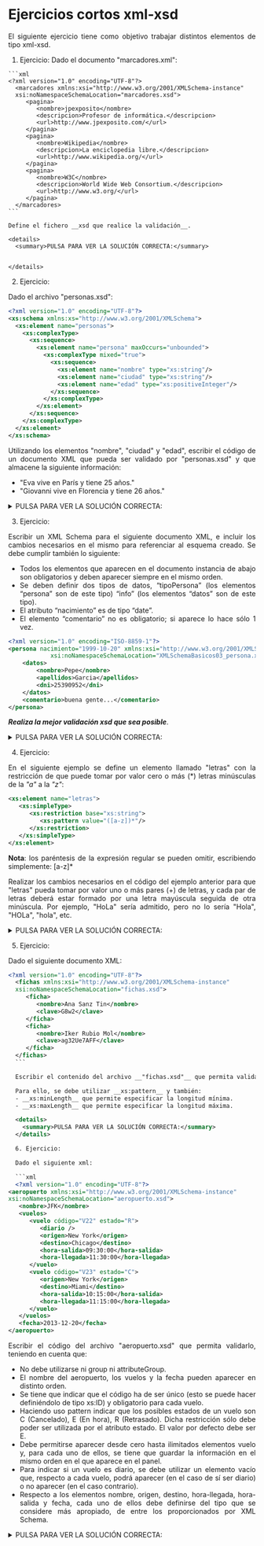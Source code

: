<div align="justify">

# Ejercicios cortos xml-xsd

<!--
<div align="center">
  <img width="300px" src="https://www.spgtalleres.com/_images/news/248/7562_modal.jpg">
</div>

-->
  El siguiente ejercicio tiene como objetivo trabajar distintos elementos de tipo xml-xsd.

  1. Ejercicio:
    Dado el documento "marcadores.xml":

    ```xml
    <?xml version="1.0" encoding="UTF-8"?>
      <marcadores xmlns:xsi="http://www.w3.org/2001/XMLSchema-instance"
      xsi:noNamespaceSchemaLocation="marcadores.xsd">
         <pagina>
            <nombre>jpexposito</nombre>
            <descripcion>Profesor de informática.</descripcion>
            <url>http://www.jpexposito.com/</url>
         </pagina>
         <pagina>
            <nombre>Wikipedia</nombre>
            <descripcion>La enciclopedia libre.</descripcion>
            <url>http://www.wikipedia.org/</url>
         </pagina>
         <pagina>
            <nombre>W3C</nombre>
            <descripcion>World Wide Web Consortium.</descripcion>
            <url>http://www.w3.org/</url>
         </pagina>
      </marcadores>
    ```

    Define el fichero __xsd que realice la validación__.

    <details>
      <summary>PULSA PARA VER LA SOLUCIÓN CORRECTA:</summary>


    </details>

  2. Ejercicio:

  Dado el archivo "personas.xsd":

  ```xml
  <?xml version="1.0" encoding="UTF-8"?>
  <xs:schema xmlns:xs="http://www.w3.org/2001/XMLSchema">
    <xs:element name="personas">
      <xs:complexType>
        <xs:sequence>
          <xs:element name="persona" maxOccurs="unbounded">
            <xs:complexType mixed="true">
              <xs:sequence>
                <xs:element name="nombre" type="xs:string"/>
                <xs:element name="ciudad" type="xs:string"/>
                <xs:element name="edad" type="xs:positiveInteger"/>
              </xs:sequence>
            </xs:complexType>
          </xs:element>
        </xs:sequence>
      </xs:complexType>
    </xs:element>
  </xs:schema>
  ```

  Utilizando los elementos "nombre", "ciudad" y "edad", escribir el código de un documento XML que pueda ser validado por "personas.xsd" y que almacene la siguiente información:
  - "Eva vive en París y tiene 25 años."
  - "Giovanni vive en Florencia y tiene 26 años."

  <details>
    <summary>PULSA PARA VER LA SOLUCIÓN CORRECTA:</summary>


  </details>

  3. Ejercicio:  

  Escribir un XML Schema para el siguiente documento XML, e incluir los cambios necesarios en el mismo para referenciar al esquema creado. Se debe cumplir también lo siguiente:
  - Todos los elementos que aparecen en el documento instancia de abajo son obligatorios y deben aparecer siempre en el mismo orden.
  - Se deben definir dos tipos de datos, “tipoPersona” (los elementos “persona” son de este tipo) “info” (los elementos “datos” son de este tipo).
  - El atributo “nacimiento” es de tipo “date”.
  - El elemento “comentario” no es obligatorio; si aparece lo hace sólo 1 vez.

  ```xml
  <?xml version="1.0" encoding="ISO-8859-1"?>
  <persona nacimiento="1999-10-20" xmlns:xsi="http://www.w3.org/2001/XMLSchema-instance"
              xsi:noNamespaceSchemaLocation="XMLSchemaBasicos03_persona.xsd"   >
      <datos>
          <nombre>Pepe</nombre>
          <apellidos>Garcia</apellidos>
          <dni>25390952</dni>
      </datos>
      <comentario>buena gente...</comentario>
  </persona>
  ```
  ___Realiza la mejor validación xsd que sea posible___.

  <details>
    <summary>PULSA PARA VER LA SOLUCIÓN CORRECTA:</summary>


  </details>


  4. Ejercicio:

  En el siguiente ejemplo se define un elemento llamado "letras" con la restricción de que puede tomar por valor cero o más (*) letras minúsculas de la _"a"_ a la _"z"_:

  ```xml
  <xs:element name="letras">
     <xs:simpleType>
        <xs:restriction base="xs:string">
           <xs:pattern value="([a-z])*"/>
        </xs:restriction>
     </xs:simpleType>
  </xs:element>
  ```
  __Nota__: los paréntesis de la expresión regular se pueden omitir, escribiendo simplemente: [a-z]*

  Realizar los cambios necesarios en el código del ejemplo anterior para que "letras" pueda tomar por valor uno o más pares (+) de letras, y cada par de letras deberá estar formado por una letra mayúscula seguida de otra minúscula. Por ejemplo, "HoLa" sería admitido, pero no lo sería "Hola", "HOLa", "hola", etc.

  <details>
    <summary>PULSA PARA VER LA SOLUCIÓN CORRECTA:</summary>

  </details>

  5. Ejercicio:

  Dado el siguiente documento XML:

  ```xml
  <?xml version="1.0" encoding="UTF-8"?>
    <fichas xmlns:xsi="http://www.w3.org/2001/XMLSchema-instance"
    xsi:noNamespaceSchemaLocation="fichas.xsd">
       <ficha>
          <nombre>Ana Sanz Tin</nombre>
          <clave>G8w2</clave>
       </ficha>
       <ficha>
          <nombre>Iker Rubio Mol</nombre>
          <clave>ag32Ue7AFF</clave>
       </ficha>
    </fichas>
    ```

    Escribir el contenido del archivo __"fichas.xsd"__ que permita validarlo, teniendo en cuenta que el elemento "clave" debe poder tomar por valor un mínimo de cuatro caracteres y un máximo de diez. Dichos caracteres pueden ser indistintamente letras mayúsculas o minúsculas de la "a" a la "z", o dígitos del "0" al "9". La restricción solamente podrá aplicarse al elemento "clave".

    Para ello, se debe utilizar __xs:pattern__ y también:
    - __xs:minLength__ que permite especificar la longitud mínima.
    - __xs:maxLength__ que permite especificar la longitud máxima.

    <details>
      <summary>PULSA PARA VER LA SOLUCIÓN CORRECTA:</summary>
    </details>

    6. Ejercicio:

    Dado el siguiente xml:

    ```xml
    <?xml version="1.0" encoding="UTF-8"?>
  <aeropuerto xmlns:xsi="http://www.w3.org/2001/XMLSchema-instance"
  xsi:noNamespaceSchemaLocation="aeropuerto.xsd">
     <nombre>JFK</nombre>
     <vuelos>
        <vuelo código="V22" estado="R">
           <diario />
           <origen>New York</origen>
           <destino>Chicago</destino>
           <hora-salida>09:30:00</hora-salida>
           <hora-llegada>11:30:00</hora-llegada>
        </vuelo>
        <vuelo código="V23" estado="C">
           <origen>New York</origen>
           <destino>Miami</destino>
           <hora-salida>10:15:00</hora-salida>
           <hora-llegada>11:15:00</hora-llegada>
        </vuelo>
     </vuelos>
     <fecha>2013-12-20</fecha>
  </aeropuerto>
  ```

  Escribir el código del archivo "aeropuerto.xsd" que permita validarlo, teniendo en cuenta que:
  - No debe utilizarse ni group ni attributeGroup.
  - El nombre del aeropuerto, los vuelos y la fecha pueden aparecer en distinto orden.
  - Se tiene que indicar que el código ha de ser único (esto se puede hacer definiéndolo de tipo xs:ID) y obligatorio para cada vuelo.
  - Haciendo uso pattern indicar que los posibles estados de un vuelo son C (Cancelado), E (En hora), R (Retrasado). Dicha restricción sólo debe poder ser utilizada por el atributo estado. El valor por defecto debe ser E.
  - Debe permitirse aparecer desde cero hasta ilimitados elementos vuelo y, para cada uno de ellos, se tiene que guardar la información en el mismo orden en el que aparece en el panel.
  - Para indicar si un vuelo es diario, se debe utilizar un elemento vacío que, respecto a cada vuelo, podrá aparecer (en el caso de sí ser diario) o no aparecer (en el caso contrario).
  - Respecto a los elementos nombre, origen, destino, hora-llegada, hora-salida y fecha, cada uno de ellos debe definirse del tipo que se considere más apropiado, de entre los proporcionados por XML Schema.

  <details>
    <summary>PULSA PARA VER LA SOLUCIÓN CORRECTA:</summary>


  </details>
